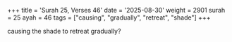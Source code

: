 +++
title = 'Surah 25, Verses 46'
date = '2025-08-30'
weight = 2901
surah = 25
ayah = 46
tags = ["causing", "gradually", "retreat", "shade"]
+++

causing the shade to retreat gradually? 